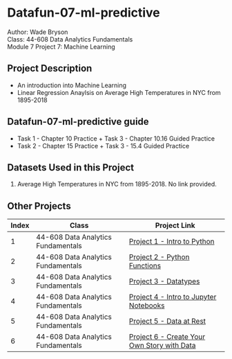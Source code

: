 # Datafun-07-ml-predictive
Author: Wade Bryson  
Class: 44-608 Data Analytics Fundamentals  
Module 7 Project 7: Machine Learning 

## Project Description
* An introduction into Machine Learning
* Linear Regression Anaylsis on Average High Temperatures in NYC from 1895-2018

## Datafun-07-ml-predictive guide
* Task 1 - Chapter 10 Practice + Task 3 - Chapter 10.16 Guided Practice
* Task 2 - Chapter 15 Practice + Task 3 - 15.4 Guided Practice

## Datasets Used in this Project
1. Average High Temperatures in NYC from 1895-2018. No link provided.

## Other Projects
| Index | Class                               | Project Link                                                                                     |
|-------|------------------------------------ |--------------------------------------------------------------------------------------------------|
| 1     | 44-608 Data Analytics Fundamentals  | [Project 1 - Intro to Python](https://github.com/WadeBryson/datafun-01-getting-started)          |
| 2     | 44-608 Data Analytics Fundamentals  | [Project 2 - Python Functions](https://github.com/WadeBryson/datafun-02-functions)               |
| 3     | 44-608 Data Analytics Fundamentals  | [Project 3 - Datatypes](https://github.com/WadeBryson/datafun-03-datatypes)                      |
| 4     | 44-608 Data Analytics Fundamentals  | [Project 4 - Intro to Jupyter Notebooks](https://github.com/WadeBryson/datafun-04-notebooks)     |
| 5     | 44-608 Data Analytics Fundamentals  | [Project 5 - Data at Rest](https://github.com/WadeBryson/datafun-05-data-at-rest)                |
| 6     | 44-608 Data Analytics Fundamentals  | [Project 6 - Create Your Own Story with Data](https://github.com/WadeBryson/datafun-06-projects) |

